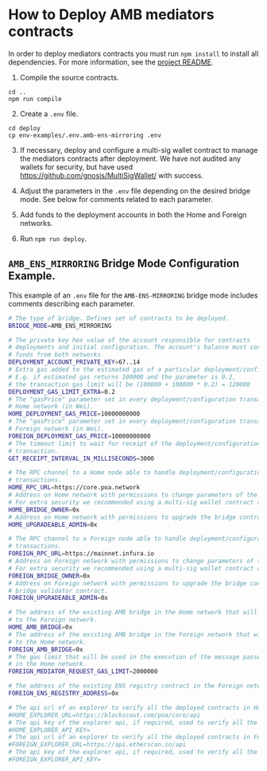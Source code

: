 # How to Deploy AMB mediators contracts

In order to deploy mediators contracts you must run `npm install` to install all dependencies. For more information, see the [project README](../README.md).

1. Compile the source contracts.
```
cd ..
npm run compile
```

2. Create a `.env` file.
```
cd deploy
cp env-examples/.env.amb-ens-mirroring .env
```

3. If necessary, deploy and configure a multi-sig wallet contract to manage the mediators contracts after deployment. We have not audited any wallets for security, but have used https://github.com/gnosis/MultiSigWallet/ with success.

4. Adjust the parameters in the `.env` file depending on the desired bridge mode. See below for comments related to each parameter.

5. Add funds to the deployment accounts in both the Home and Foreign networks.

6. Run `npm run deploy`.

## `AMB_ENS_MIRRORING` Bridge Mode Configuration Example.

This example of an `.env` file for the `AMB-ENS-MIRRORING` bridge mode includes comments describing each parameter.

```bash
# The type of bridge. Defines set of contracts to be deployed.
BRIDGE_MODE=AMB_ENS_MIRRORING

# The private key hex value of the account responsible for contracts
# deployments and initial configuration. The account's balance must contain
# funds from both networks.
DEPLOYMENT_ACCOUNT_PRIVATE_KEY=67..14
# Extra gas added to the estimated gas of a particular deployment/configuration transaction
# E.g. if estimated gas returns 100000 and the parameter is 0.2,
# the transaction gas limit will be (100000 + 100000 * 0.2) = 120000
DEPLOYMENT_GAS_LIMIT_EXTRA=0.2
# The "gasPrice" parameter set in every deployment/configuration transaction on
# Home network (in Wei).
HOME_DEPLOYMENT_GAS_PRICE=10000000000
# The "gasPrice" parameter set in every deployment/configuration transaction on
# Foreign network (in Wei).
FOREIGN_DEPLOYMENT_GAS_PRICE=10000000000
# The timeout limit to wait for receipt of the deployment/configuration
# transaction.
GET_RECEIPT_INTERVAL_IN_MILLISECONDS=3000

# The RPC channel to a Home node able to handle deployment/configuration
# transactions.
HOME_RPC_URL=https://core.poa.network
# Address on Home network with permissions to change parameters of the bridge contract.
# For extra security we recommended using a multi-sig wallet contract address here.
HOME_BRIDGE_OWNER=0x
# Address on Home network with permissions to upgrade the bridge contract
HOME_UPGRADEABLE_ADMIN=0x

# The RPC channel to a Foreign node able to handle deployment/configuration
# transactions.
FOREIGN_RPC_URL=https://mainnet.infura.io
# Address on Foreign network with permissions to change parameters of the bridge contract.
# For extra security we recommended using a multi-sig wallet contract address here.
FOREIGN_BRIDGE_OWNER=0x
# Address on Foreign network with permissions to upgrade the bridge contract and the
# bridge validator contract.
FOREIGN_UPGRADEABLE_ADMIN=0x

# The address of the existing AMB bridge in the Home network that will be used to pass messages
# to the Foreign network.
HOME_AMB_BRIDGE=0x
# The address of the existing AMB bridge in the Foreign network that will be used to pass messages
# to the Home network.
FOREIGN_AMB_BRIDGE=0x
# The gas limit that will be used in the execution of the message passed to the mediator contract
# in the Home network.
FOREIGN_MEDIATOR_REQUEST_GAS_LIMIT=2000000

# The address of the existing ENS registry contract in the Foreign network from where all ENS records will be synced.
FOREIGN_ENS_REGISTRY_ADDRESS=0x

# The api url of an explorer to verify all the deployed contracts in Home network. Supported explorers: Blockscout, Etherscan
#HOME_EXPLORER_URL=https://blockscout.com/poa/core/api
# The api key of the explorer api, if required, used to verify all the deployed contracts in Home network.
#HOME_EXPLORER_API_KEY=
# The api url of an explorer to verify all the deployed contracts in Foreign network. Supported explorers: Blockscout, Etherscan
#FOREIGN_EXPLORER_URL=https://api.etherscan.io/api
# The api key of the explorer api, if required, used to verify all the deployed contracts in Foreign network.
#FOREIGN_EXPLORER_API_KEY=
```
